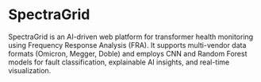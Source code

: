 # SpectraGrid
SpectraGrid is an AI-driven web platform for transformer health monitoring using Frequency Response Analysis (FRA). It supports multi-vendor data formats (Omicron, Megger, Doble) and employs CNN and Random Forest models for fault classification, explainable AI insights, and real-time visualization.
